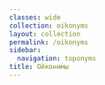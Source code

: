 ```yaml
---
classes: wide
collection: oikonyms
layout: collection
permalink: /oikonyms
sidebar:
  navigation: toponyms
title: Ойконимы
---
```

